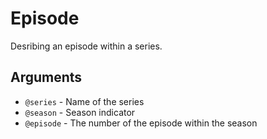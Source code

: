 # Episode

Desribing an episode within a series.

## Arguments

- `@series` - Name of the series
- `@season` - Season indicator
- `@episode` - The number of the episode within the season
